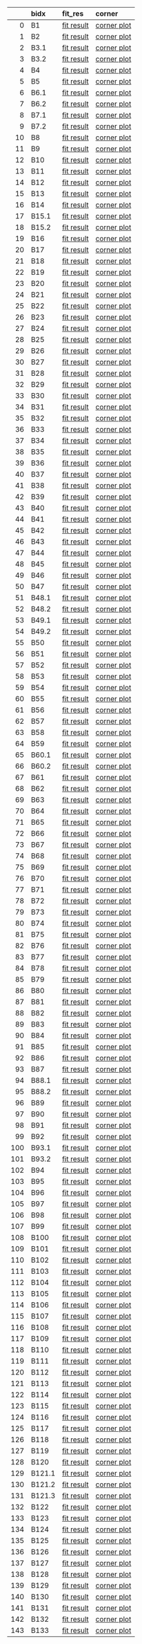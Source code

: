 |     | bidx   | fit_res                                                                                                                | corner                                                                                                       |
|----:|:-------|:-----------------------------------------------------------------------------------------------------------------------|:-------------------------------------------------------------------------------------------------------------|
|   0 | B1     | [fit result](fit_results/cand_tstart_57644.407719907409_tcand_61.2631000_dm_565.30000_snr_8.12529_fit_results.png)     | [corner plot](corner_plots/cand_tstart_57644.407719907409_tcand_61.2631000_dm_565.30000_snr_8.12529.png)     |
|   1 | B2     | [fit result](fit_results/cand_tstart_57644.407719907409_tcand_118.3400000_dm_562.05600_snr_6.36612_fit_results.png)    | [corner plot](corner_plots/cand_tstart_57644.407719907409_tcand_118.3400000_dm_562.05600_snr_6.36612.png)    |
|   2 | B3.1   | [fit result](fit_results/cand_tstart_57644.407719907409_tcand_127.5000000_dm_568.56200_snr_8.73822_fit_results.png)    | [corner plot](corner_plots/cand_tstart_57644.407719907409_tcand_127.5000000_dm_568.56200_snr_8.73822.png)    |
|   3 | B3.2   | [fit result](fit_results/cand_tstart_57644.407719907409_tcand_127.5000000_dm_568.56200_snr_8.73822_fit_results.png)    | [corner plot](corner_plots/cand_tstart_57644.407719907409_tcand_127.5000000_dm_568.56200_snr_8.73822.png)    |
|   4 | B4     | [fit result](fit_results/cand_tstart_57644.407719907409_tcand_161.9850000_dm_565.30000_snr_6.50775_fit_results.png)    | [corner plot](corner_plots/cand_tstart_57644.407719907409_tcand_161.9850000_dm_565.30000_snr_6.50775.png)    |
|   5 | B5     | [fit result](fit_results/cand_tstart_57644.407719907409_tcand_169.3260000_dm_562.05600_snr_6.82033_fit_results.png)    | [corner plot](corner_plots/cand_tstart_57644.407719907409_tcand_169.3260000_dm_562.05600_snr_6.82033.png)    |
|   6 | B6.1   | [fit result](fit_results/cand_tstart_57644.407719907409_tcand_248.2970000_dm_562.05600_snr_97.12390_fit_results.png)   | [corner plot](corner_plots/cand_tstart_57644.407719907409_tcand_248.2970000_dm_562.05600_snr_97.12390.png)   |
|   7 | B6.2   | [fit result](fit_results/cand_tstart_57644.407719907409_tcand_248.2970000_dm_562.05600_snr_97.12390_fit_results.png)   | [corner plot](corner_plots/cand_tstart_57644.407719907409_tcand_248.2970000_dm_562.05600_snr_97.12390.png)   |
|   8 | B7.1   | [fit result](fit_results/cand_tstart_57644.407719907409_tcand_349.2190000_dm_605.71300_snr_8.36633_fit_results.png)    | [corner plot](corner_plots/cand_tstart_57644.407719907409_tcand_349.2190000_dm_605.71300_snr_8.36633.png)    |
|   9 | B7.2   | [fit result](fit_results/cand_tstart_57644.407719907409_tcand_349.2190000_dm_605.71300_snr_8.36633_fit_results.png)    | [corner plot](corner_plots/cand_tstart_57644.407719907409_tcand_349.2190000_dm_605.71300_snr_8.36633.png)    |
|  10 | B8     | [fit result](fit_results/cand_tstart_57644.407719907409_tcand_511.9360000_dm_568.56200_snr_7.65924_fit_results.png)    | [corner plot](corner_plots/cand_tstart_57644.407719907409_tcand_511.9360000_dm_568.56200_snr_7.65924.png)    |
|  11 | B9     | [fit result](fit_results/cand_tstart_57644.407719907409_tcand_542.0000000_dm_562.05600_snr_6.35508_fit_results.png)    | [corner plot](corner_plots/cand_tstart_57644.407719907409_tcand_542.0000000_dm_562.05600_snr_6.35508.png)    |
|  12 | B10    | [fit result](fit_results/cand_tstart_57644.407719907409_tcand_542.3240000_dm_565.30000_snr_6.45913_fit_results.png)    | [corner plot](corner_plots/cand_tstart_57644.407719907409_tcand_542.3240000_dm_565.30000_snr_6.45913.png)    |
|  13 | B11    | [fit result](fit_results/cand_tstart_57644.407719907409_tcand_577.1760000_dm_562.05600_snr_8.38639_fit_results.png)    | [corner plot](corner_plots/cand_tstart_57644.407719907409_tcand_577.1760000_dm_562.05600_snr_8.38639.png)    |
|  14 | B12    | [fit result](fit_results/cand_tstart_57644.407719907409_tcand_620.3140000_dm_555.62500_snr_6.78833_fit_results.png)    | [corner plot](corner_plots/cand_tstart_57644.407719907409_tcand_620.3140000_dm_555.62500_snr_6.78833.png)    |
|  15 | B13    | [fit result](fit_results/cand_tstart_57644.407719907409_tcand_701.2300000_dm_571.84300_snr_9.70367_fit_results.png)    | [corner plot](corner_plots/cand_tstart_57644.407719907409_tcand_701.2300000_dm_571.84300_snr_9.70367.png)    |
|  16 | B14    | [fit result](fit_results/cand_tstart_57644.407719907409_tcand_873.3120000_dm_565.00000_snr_6.00000_fit_results.png)    | [corner plot](corner_plots/cand_tstart_57644.407719907409_tcand_873.3120000_dm_565.00000_snr_6.00000.png)    |
|  17 | B15.1  | [fit result](fit_results/cand_tstart_57644.407719907409_tcand_873.5360000_dm_571.84300_snr_9.83474_fit_results.png)    | [corner plot](corner_plots/cand_tstart_57644.407719907409_tcand_873.5360000_dm_571.84300_snr_9.83474.png)    |
|  18 | B15.2  | [fit result](fit_results/cand_tstart_57644.407719907409_tcand_873.5360000_dm_571.84300_snr_9.83474_fit_results.png)    | [corner plot](corner_plots/cand_tstart_57644.407719907409_tcand_873.5360000_dm_571.84300_snr_9.83474.png)    |
|  19 | B16    | [fit result](fit_results/cand_tstart_57644.407719907409_tcand_1063.5400000_dm_565.30000_snr_9.80000_fit_results.png)   | [corner plot](corner_plots/cand_tstart_57644.407719907409_tcand_1063.5400000_dm_565.30000_snr_9.80000.png)   |
|  20 | B17    | [fit result](fit_results/cand_tstart_57644.407719907409_tcand_1115.1100000_dm_568.56200_snr_7.00356_fit_results.png)   | [corner plot](corner_plots/cand_tstart_57644.407719907409_tcand_1115.1100000_dm_568.56200_snr_7.00356.png)   |
|  21 | B18    | [fit result](fit_results/cand_tstart_57644.407719907409_tcand_1564.2000000_dm_568.56200_snr_7.26308_fit_results.png)   | [corner plot](corner_plots/cand_tstart_57644.407719907409_tcand_1564.2000000_dm_568.56200_snr_7.26308.png)   |
|  22 | B19    | [fit result](fit_results/cand_tstart_57644.407719907409_tcand_1642.5000000_dm_558.83100_snr_6.08731_fit_results.png)   | [corner plot](corner_plots/cand_tstart_57644.407719907409_tcand_1642.5000000_dm_558.83100_snr_6.08731.png)   |
|  23 | B20    | [fit result](fit_results/cand_tstart_57644.407719907409_tcand_1656.9000000_dm_565.30000_snr_7.42329_fit_results.png)   | [corner plot](corner_plots/cand_tstart_57644.407719907409_tcand_1656.9000000_dm_565.30000_snr_7.42329.png)   |
|  24 | B21    | [fit result](fit_results/cand_tstart_57644.407719907409_tcand_1705.5600000_dm_486.74800_snr_6.68708_fit_results.png)   | [corner plot](corner_plots/cand_tstart_57644.407719907409_tcand_1705.5600000_dm_486.74800_snr_6.68708.png)   |
|  25 | B22    | [fit result](fit_results/cand_tstart_57644.407719907409_tcand_1762.0400000_dm_565.30000_snr_8.49012_fit_results.png)   | [corner plot](corner_plots/cand_tstart_57644.407719907409_tcand_1762.0400000_dm_565.30000_snr_8.49012.png)   |
|  26 | B23    | [fit result](fit_results/cand_tstart_57644.407719907409_tcand_1898.2200000_dm_565.30000_snr_8.91890_fit_results.png)   | [corner plot](corner_plots/cand_tstart_57644.407719907409_tcand_1898.2200000_dm_565.30000_snr_8.91890.png)   |
|  27 | B24    | [fit result](fit_results/cand_tstart_57644.407719907409_tcand_1898.2800000_dm_562.05600_snr_7.12105_fit_results.png)   | [corner plot](corner_plots/cand_tstart_57644.407719907409_tcand_1898.2800000_dm_562.05600_snr_7.12105.png)   |
|  28 | B25    | [fit result](fit_results/cand_tstart_57644.407719907409_tcand_1898.3300000_dm_568.56200_snr_10.05960_fit_results.png)  | [corner plot](corner_plots/cand_tstart_57644.407719907409_tcand_1898.3300000_dm_568.56200_snr_10.05960.png)  |
|  29 | B26    | [fit result](fit_results/cand_tstart_57644.407719907409_tcand_1995.4300000_dm_565.30000_snr_10.33160_fit_results.png)  | [corner plot](corner_plots/cand_tstart_57644.407719907409_tcand_1995.4300000_dm_565.30000_snr_10.33160.png)  |
|  30 | B27    | [fit result](fit_results/cand_tstart_57644.407719907409_tcand_2076.6000000_dm_571.84300_snr_6.76876_fit_results.png)   | [corner plot](corner_plots/cand_tstart_57644.407719907409_tcand_2076.6000000_dm_571.84300_snr_6.76876.png)   |
|  31 | B28    | [fit result](fit_results/cand_tstart_57644.407719907409_tcand_2077.2700000_dm_558.83100_snr_10.48400_fit_results.png)  | [corner plot](corner_plots/cand_tstart_57644.407719907409_tcand_2077.2700000_dm_558.83100_snr_10.48400.png)  |
|  32 | B29    | [fit result](fit_results/cand_tstart_57644.407719907409_tcand_2232.9900000_dm_552.43700_snr_6.90756_fit_results.png)   | [corner plot](corner_plots/cand_tstart_57644.407719907409_tcand_2232.9900000_dm_552.43700_snr_6.90756.png)   |
|  33 | B30    | [fit result](fit_results/cand_tstart_57644.407719907409_tcand_2433.4700000_dm_562.05600_snr_7.11070_fit_results.png)   | [corner plot](corner_plots/cand_tstart_57644.407719907409_tcand_2433.4700000_dm_562.05600_snr_7.11070.png)   |
|  34 | B31    | [fit result](fit_results/cand_tstart_57644.407719907409_tcand_2643.3300000_dm_568.56200_snr_16.48840_fit_results.png)  | [corner plot](corner_plots/cand_tstart_57644.407719907409_tcand_2643.3300000_dm_568.56200_snr_16.48840.png)  |
|  35 | B32    | [fit result](fit_results/cand_tstart_57644.407719907409_tcand_2647.6700000_dm_562.05600_snr_9.49854_fit_results.png)   | [corner plot](corner_plots/cand_tstart_57644.407719907409_tcand_2647.6700000_dm_562.05600_snr_9.49854.png)   |
|  36 | B33    | [fit result](fit_results/cand_tstart_57644.407719907409_tcand_2679.4300000_dm_562.05600_snr_7.30120_fit_results.png)   | [corner plot](corner_plots/cand_tstart_57644.407719907409_tcand_2679.4300000_dm_562.05600_snr_7.30120.png)   |
|  37 | B34    | [fit result](fit_results/cand_tstart_57644.407719907409_tcand_2806.9300000_dm_568.56200_snr_7.56371_fit_results.png)   | [corner plot](corner_plots/cand_tstart_57644.407719907409_tcand_2806.9300000_dm_568.56200_snr_7.56371.png)   |
|  38 | B35    | [fit result](fit_results/cand_tstart_57644.407719907409_tcand_3006.4200000_dm_568.56200_snr_10.84490_fit_results.png)  | [corner plot](corner_plots/cand_tstart_57644.407719907409_tcand_3006.4200000_dm_568.56200_snr_10.84490.png)  |
|  39 | B36    | [fit result](fit_results/cand_tstart_57644.407719907409_tcand_3057.5100000_dm_562.05000_snr_6.00000_fit_results.png)   | [corner plot](corner_plots/cand_tstart_57644.407719907409_tcand_3057.5100000_dm_562.05000_snr_6.00000.png)   |
|  40 | B37    | [fit result](fit_results/cand_tstart_57644.407719907409_tcand_3057.5900000_dm_562.05600_snr_9.50321_fit_results.png)   | [corner plot](corner_plots/cand_tstart_57644.407719907409_tcand_3057.5900000_dm_562.05600_snr_9.50321.png)   |
|  41 | B38    | [fit result](fit_results/cand_tstart_57644.407719907409_tcand_3198.8400000_dm_565.30000_snr_6.94612_fit_results.png)   | [corner plot](corner_plots/cand_tstart_57644.407719907409_tcand_3198.8400000_dm_565.30000_snr_6.94612.png)   |
|  42 | B39    | [fit result](fit_results/cand_tstart_57644.407719907409_tcand_3333.8700000_dm_558.83100_snr_8.33006_fit_results.png)   | [corner plot](corner_plots/cand_tstart_57644.407719907409_tcand_3333.8700000_dm_558.83100_snr_8.33006.png)   |
|  43 | B40    | [fit result](fit_results/cand_tstart_57644.407719907409_tcand_3401.2300000_dm_562.05600_snr_7.57980_fit_results.png)   | [corner plot](corner_plots/cand_tstart_57644.407719907409_tcand_3401.2300000_dm_562.05600_snr_7.57980.png)   |
|  44 | B41    | [fit result](fit_results/cand_tstart_57644.407719907409_tcand_3415.0300000_dm_558.83100_snr_8.64735_fit_results.png)   | [corner plot](corner_plots/cand_tstart_57644.407719907409_tcand_3415.0300000_dm_558.83100_snr_8.64735.png)   |
|  45 | B42    | [fit result](fit_results/cand_tstart_57644.407719907409_tcand_3604.0600000_dm_565.30000_snr_7.83179_fit_results.png)   | [corner plot](corner_plots/cand_tstart_57644.407719907409_tcand_3604.0600000_dm_565.30000_snr_7.83179.png)   |
|  46 | B43    | [fit result](fit_results/cand_tstart_57644.407719907409_tcand_3750.0500000_dm_568.56200_snr_16.24030_fit_results.png)  | [corner plot](corner_plots/cand_tstart_57644.407719907409_tcand_3750.0500000_dm_568.56200_snr_16.24030.png)  |
|  47 | B44    | [fit result](fit_results/cand_tstart_57644.407719907409_tcand_3817.8100000_dm_568.56200_snr_10.07410_fit_results.png)  | [corner plot](corner_plots/cand_tstart_57644.407719907409_tcand_3817.8100000_dm_568.56200_snr_10.07410.png)  |
|  48 | B45    | [fit result](fit_results/cand_tstart_57644.407719907409_tcand_3951.5200000_dm_565.30000_snr_6.13360_fit_results.png)   | [corner plot](corner_plots/cand_tstart_57644.407719907409_tcand_3951.5200000_dm_565.30000_snr_6.13360.png)   |
|  49 | B46    | [fit result](fit_results/cand_tstart_57644.407719907409_tcand_3998.1600000_dm_571.84300_snr_20.50630_fit_results.png)  | [corner plot](corner_plots/cand_tstart_57644.407719907409_tcand_3998.1600000_dm_571.84300_snr_20.50630.png)  |
|  50 | B47    | [fit result](fit_results/cand_tstart_57644.407719907409_tcand_4292.4000000_dm_562.05600_snr_9.51413_fit_results.png)   | [corner plot](corner_plots/cand_tstart_57644.407719907409_tcand_4292.4000000_dm_562.05600_snr_9.51413.png)   |
|  51 | B48.1  | [fit result](fit_results/cand_tstart_57644.407719907409_tcand_4864.6800000_dm_568.56200_snr_6.72464_fit_results.png)   | [corner plot](corner_plots/cand_tstart_57644.407719907409_tcand_4864.6800000_dm_568.56200_snr_6.72464.png)   |
|  52 | B48.2  | [fit result](fit_results/cand_tstart_57644.407719907409_tcand_4864.6800000_dm_568.56200_snr_6.72464_fit_results.png)   | [corner plot](corner_plots/cand_tstart_57644.407719907409_tcand_4864.6800000_dm_568.56200_snr_6.72464.png)   |
|  53 | B49.1  | [fit result](fit_results/cand_tstart_57644.407719907409_tcand_4886.4000000_dm_565.30000_snr_15.69560_fit_results.png)  | [corner plot](corner_plots/cand_tstart_57644.407719907409_tcand_4886.4000000_dm_565.30000_snr_15.69560.png)  |
|  54 | B49.2  | [fit result](fit_results/cand_tstart_57644.407719907409_tcand_4886.4000000_dm_565.30000_snr_15.69560_fit_results.png)  | [corner plot](corner_plots/cand_tstart_57644.407719907409_tcand_4886.4000000_dm_565.30000_snr_15.69560.png)  |
|  55 | B50    | [fit result](fit_results/cand_tstart_57644.407719907409_tcand_4886.7300000_dm_571.84300_snr_8.53638_fit_results.png)   | [corner plot](corner_plots/cand_tstart_57644.407719907409_tcand_4886.7300000_dm_571.84300_snr_8.53638.png)   |
|  56 | B51    | [fit result](fit_results/cand_tstart_57644.407719907409_tcand_4970.2900000_dm_568.56200_snr_8.48465_fit_results.png)   | [corner plot](corner_plots/cand_tstart_57644.407719907409_tcand_4970.2900000_dm_568.56200_snr_8.48465.png)   |
|  57 | B52    | [fit result](fit_results/cand_tstart_57644.407719907409_tcand_5012.8200000_dm_568.56200_snr_14.73570_fit_results.png)  | [corner plot](corner_plots/cand_tstart_57644.407719907409_tcand_5012.8200000_dm_568.56200_snr_14.73570.png)  |
|  58 | B53    | [fit result](fit_results/cand_tstart_57644.407719907409_tcand_5174.6400000_dm_568.56200_snr_11.69680_fit_results.png)  | [corner plot](corner_plots/cand_tstart_57644.407719907409_tcand_5174.6400000_dm_568.56200_snr_11.69680.png)  |
|  59 | B54    | [fit result](fit_results/cand_tstart_57644.407719907409_tcand_5440.9800000_dm_562.05600_snr_6.92772_fit_results.png)   | [corner plot](corner_plots/cand_tstart_57644.407719907409_tcand_5440.9800000_dm_562.05600_snr_6.92772.png)   |
|  60 | B55    | [fit result](fit_results/cand_tstart_57644.407719907409_tcand_5746.7700000_dm_575.14300_snr_8.95662_fit_results.png)   | [corner plot](corner_plots/cand_tstart_57644.407719907409_tcand_5746.7700000_dm_575.14300_snr_8.95662.png)   |
|  61 | B56    | [fit result](fit_results/cand_tstart_57644.407719907409_tcand_5951.0100000_dm_565.30000_snr_9.23291_fit_results.png)   | [corner plot](corner_plots/cand_tstart_57644.407719907409_tcand_5951.0100000_dm_565.30000_snr_9.23291.png)   |
|  62 | B57    | [fit result](fit_results/cand_tstart_57645.409861111111_tcand_56.3636000_dm_562.05600_snr_43.19220_fit_results.png)    | [corner plot](corner_plots/cand_tstart_57645.409861111111_tcand_56.3636000_dm_562.05600_snr_43.19220.png)    |
|  63 | B58    | [fit result](fit_results/cand_tstart_57645.409861111111_tcand_104.9760000_dm_565.30000_snr_11.92560_fit_results.png)   | [corner plot](corner_plots/cand_tstart_57645.409861111111_tcand_104.9760000_dm_565.30000_snr_11.92560.png)   |
|  64 | B59    | [fit result](fit_results/cand_tstart_57645.409861111111_tcand_125.4860000_dm_575.14300_snr_12.02370_fit_results.png)   | [corner plot](corner_plots/cand_tstart_57645.409861111111_tcand_125.4860000_dm_575.14300_snr_12.02370.png)   |
|  65 | B60.1  | [fit result](fit_results/cand_tstart_57645.409861111111_tcand_159.4330000_dm_558.83100_snr_7.95436_fit_results.png)    | [corner plot](corner_plots/cand_tstart_57645.409861111111_tcand_159.4330000_dm_558.83100_snr_7.95436.png)    |
|  66 | B60.2  | [fit result](fit_results/cand_tstart_57645.409861111111_tcand_159.4330000_dm_558.83100_snr_7.95436_fit_results.png)    | [corner plot](corner_plots/cand_tstart_57645.409861111111_tcand_159.4330000_dm_558.83100_snr_7.95436.png)    |
|  67 | B61    | [fit result](fit_results/cand_tstart_57645.409861111111_tcand_210.1250000_dm_581.80000_snr_6.53356_fit_results.png)    | [corner plot](corner_plots/cand_tstart_57645.409861111111_tcand_210.1250000_dm_581.80000_snr_6.53356.png)    |
|  68 | B62    | [fit result](fit_results/cand_tstart_57645.409861111111_tcand_277.1600000_dm_571.84300_snr_12.11470_fit_results.png)   | [corner plot](corner_plots/cand_tstart_57645.409861111111_tcand_277.1600000_dm_571.84300_snr_12.11470.png)   |
|  69 | B63    | [fit result](fit_results/cand_tstart_57645.409861111111_tcand_488.8740000_dm_562.05600_snr_7.28986_fit_results.png)    | [corner plot](corner_plots/cand_tstart_57645.409861111111_tcand_488.8740000_dm_562.05600_snr_7.28986.png)    |
|  70 | B64    | [fit result](fit_results/cand_tstart_57645.409861111111_tcand_514.7790000_dm_565.30000_snr_8.08784_fit_results.png)    | [corner plot](corner_plots/cand_tstart_57645.409861111111_tcand_514.7790000_dm_565.30000_snr_8.08784.png)    |
|  71 | B65    | [fit result](fit_results/cand_tstart_57645.409861111111_tcand_529.4350000_dm_555.62500_snr_10.62310_fit_results.png)   | [corner plot](corner_plots/cand_tstart_57645.409861111111_tcand_529.4350000_dm_555.62500_snr_10.62310.png)   |
|  72 | B66    | [fit result](fit_results/cand_tstart_57645.409861111111_tcand_607.3980000_dm_568.56200_snr_10.56380_fit_results.png)   | [corner plot](corner_plots/cand_tstart_57645.409861111111_tcand_607.3980000_dm_568.56200_snr_10.56380.png)   |
|  73 | B67    | [fit result](fit_results/cand_tstart_57645.409861111111_tcand_644.5610000_dm_565.30000_snr_11.90090_fit_results.png)   | [corner plot](corner_plots/cand_tstart_57645.409861111111_tcand_644.5610000_dm_565.30000_snr_11.90090.png)   |
|  74 | B68    | [fit result](fit_results/cand_tstart_57645.409861111111_tcand_740.3220000_dm_568.56200_snr_7.58586_fit_results.png)    | [corner plot](corner_plots/cand_tstart_57645.409861111111_tcand_740.3220000_dm_568.56200_snr_7.58586.png)    |
|  75 | B69    | [fit result](fit_results/cand_tstart_57645.409861111111_tcand_757.7320000_dm_565.30000_snr_6.48943_fit_results.png)    | [corner plot](corner_plots/cand_tstart_57645.409861111111_tcand_757.7320000_dm_565.30000_snr_6.48943.png)    |
|  76 | B70    | [fit result](fit_results/cand_tstart_57645.409861111111_tcand_817.2370000_dm_565.30000_snr_6.54627_fit_results.png)    | [corner plot](corner_plots/cand_tstart_57645.409861111111_tcand_817.2370000_dm_565.30000_snr_6.54627.png)    |
|  77 | B71    | [fit result](fit_results/cand_tstart_57645.409861111111_tcand_849.1810000_dm_562.05600_snr_16.06050_fit_results.png)   | [corner plot](corner_plots/cand_tstart_57645.409861111111_tcand_849.1810000_dm_562.05600_snr_16.06050.png)   |
|  78 | B72    | [fit result](fit_results/cand_tstart_57645.409861111111_tcand_878.0750000_dm_568.56200_snr_6.64522_fit_results.png)    | [corner plot](corner_plots/cand_tstart_57645.409861111111_tcand_878.0750000_dm_568.56200_snr_6.64522.png)    |
|  79 | B73    | [fit result](fit_results/cand_tstart_57645.409861111111_tcand_884.9110000_dm_575.14300_snr_7.04058_fit_results.png)    | [corner plot](corner_plots/cand_tstart_57645.409861111111_tcand_884.9110000_dm_575.14300_snr_7.04058.png)    |
|  80 | B74    | [fit result](fit_results/cand_tstart_57645.409861111111_tcand_891.2030000_dm_562.05600_snr_6.46336_fit_results.png)    | [corner plot](corner_plots/cand_tstart_57645.409861111111_tcand_891.2030000_dm_562.05600_snr_6.46336.png)    |
|  81 | B75    | [fit result](fit_results/cand_tstart_57645.409861111111_tcand_937.1350000_dm_568.56200_snr_10.50730_fit_results.png)   | [corner plot](corner_plots/cand_tstart_57645.409861111111_tcand_937.1350000_dm_568.56200_snr_10.50730.png)   |
|  82 | B76    | [fit result](fit_results/cand_tstart_57645.409861111111_tcand_937.7070000_dm_562.05600_snr_7.57181_fit_results.png)    | [corner plot](corner_plots/cand_tstart_57645.409861111111_tcand_937.7070000_dm_562.05600_snr_7.57181.png)    |
|  83 | B77    | [fit result](fit_results/cand_tstart_57645.409861111111_tcand_965.5470000_dm_571.84300_snr_8.61639_fit_results.png)    | [corner plot](corner_plots/cand_tstart_57645.409861111111_tcand_965.5470000_dm_571.84300_snr_8.61639.png)    |
|  84 | B78    | [fit result](fit_results/cand_tstart_57645.409861111111_tcand_985.8850000_dm_568.56200_snr_6.48642_fit_results.png)    | [corner plot](corner_plots/cand_tstart_57645.409861111111_tcand_985.8850000_dm_568.56200_snr_6.48642.png)    |
|  85 | B79    | [fit result](fit_results/cand_tstart_57645.409861111111_tcand_987.9670000_dm_575.14300_snr_11.09890_fit_results.png)   | [corner plot](corner_plots/cand_tstart_57645.409861111111_tcand_987.9670000_dm_575.14300_snr_11.09890.png)   |
|  86 | B80    | [fit result](fit_results/cand_tstart_57645.409861111111_tcand_1038.2900000_dm_565.30000_snr_12.13560_fit_results.png)  | [corner plot](corner_plots/cand_tstart_57645.409861111111_tcand_1038.2900000_dm_565.30000_snr_12.13560.png)  |
|  87 | B81    | [fit result](fit_results/cand_tstart_57645.409861111111_tcand_1086.2000000_dm_562.05600_snr_6.40849_fit_results.png)   | [corner plot](corner_plots/cand_tstart_57645.409861111111_tcand_1086.2000000_dm_562.05600_snr_6.40849.png)   |
|  88 | B82    | [fit result](fit_results/cand_tstart_57645.409861111111_tcand_1184.3700000_dm_568.56200_snr_10.18250_fit_results.png)  | [corner plot](corner_plots/cand_tstart_57645.409861111111_tcand_1184.3700000_dm_568.56200_snr_10.18250.png)  |
|  89 | B83    | [fit result](fit_results/cand_tstart_57645.409861111111_tcand_1225.1600000_dm_565.30000_snr_7.67881_fit_results.png)   | [corner plot](corner_plots/cand_tstart_57645.409861111111_tcand_1225.1600000_dm_565.30000_snr_7.67881.png)   |
|  90 | B84    | [fit result](fit_results/cand_tstart_57645.409861111111_tcand_1299.4800000_dm_562.05600_snr_6.87737_fit_results.png)   | [corner plot](corner_plots/cand_tstart_57645.409861111111_tcand_1299.4800000_dm_562.05600_snr_6.87737.png)   |
|  91 | B85    | [fit result](fit_results/cand_tstart_57645.409861111111_tcand_1409.0500000_dm_568.56200_snr_6.27196_fit_results.png)   | [corner plot](corner_plots/cand_tstart_57645.409861111111_tcand_1409.0500000_dm_568.56200_snr_6.27196.png)   |
|  92 | B86    | [fit result](fit_results/cand_tstart_57645.409861111111_tcand_1413.0100000_dm_549.26700_snr_6.75614_fit_results.png)   | [corner plot](corner_plots/cand_tstart_57645.409861111111_tcand_1413.0100000_dm_549.26700_snr_6.75614.png)   |
|  93 | B87    | [fit result](fit_results/cand_tstart_57645.409861111111_tcand_1424.2500000_dm_571.84300_snr_13.01980_fit_results.png)  | [corner plot](corner_plots/cand_tstart_57645.409861111111_tcand_1424.2500000_dm_571.84300_snr_13.01980.png)  |
|  94 | B88.1  | [fit result](fit_results/cand_tstart_57645.409861111111_tcand_1460.2500000_dm_555.62500_snr_12.63900_fit_results.png)  | [corner plot](corner_plots/cand_tstart_57645.409861111111_tcand_1460.2500000_dm_555.62500_snr_12.63900.png)  |
|  95 | B88.2  | [fit result](fit_results/cand_tstart_57645.409861111111_tcand_1460.2500000_dm_555.62500_snr_12.63900_fit_results.png)  | [corner plot](corner_plots/cand_tstart_57645.409861111111_tcand_1460.2500000_dm_555.62500_snr_12.63900.png)  |
|  96 | B89    | [fit result](fit_results/cand_tstart_57645.409861111111_tcand_1595.5000000_dm_568.56200_snr_14.99710_fit_results.png)  | [corner plot](corner_plots/cand_tstart_57645.409861111111_tcand_1595.5000000_dm_568.56200_snr_14.99710.png)  |
|  97 | B90    | [fit result](fit_results/cand_tstart_57645.409861111111_tcand_1681.5200000_dm_565.30000_snr_6.59588_fit_results.png)   | [corner plot](corner_plots/cand_tstart_57645.409861111111_tcand_1681.5200000_dm_565.30000_snr_6.59588.png)   |
|  98 | B91    | [fit result](fit_results/cand_tstart_57645.409861111111_tcand_1719.8800000_dm_581.80000_snr_7.37079_fit_results.png)   | [corner plot](corner_plots/cand_tstart_57645.409861111111_tcand_1719.8800000_dm_581.80000_snr_7.37079.png)   |
|  99 | B92    | [fit result](fit_results/cand_tstart_57645.409861111111_tcand_1728.7900000_dm_555.62500_snr_7.62814_fit_results.png)   | [corner plot](corner_plots/cand_tstart_57645.409861111111_tcand_1728.7900000_dm_555.62500_snr_7.62814.png)   |
| 100 | B93.1  | [fit result](fit_results/cand_tstart_57645.409861111111_tcand_1743.9100000_dm_558.83100_snr_13.70630_fit_results.png)  | [corner plot](corner_plots/cand_tstart_57645.409861111111_tcand_1743.9100000_dm_558.83100_snr_13.70630.png)  |
| 101 | B93.2  | [fit result](fit_results/cand_tstart_57645.409861111111_tcand_1743.9100000_dm_558.83100_snr_13.70630_fit_results.png)  | [corner plot](corner_plots/cand_tstart_57645.409861111111_tcand_1743.9100000_dm_558.83100_snr_13.70630.png)  |
| 102 | B94    | [fit result](fit_results/cand_tstart_57645.409861111111_tcand_1802.9700000_dm_555.62500_snr_7.74440_fit_results.png)   | [corner plot](corner_plots/cand_tstart_57645.409861111111_tcand_1802.9700000_dm_555.62500_snr_7.74440.png)   |
| 103 | B95    | [fit result](fit_results/cand_tstart_57645.409861111111_tcand_1817.8400000_dm_565.30000_snr_10.97330_fit_results.png)  | [corner plot](corner_plots/cand_tstart_57645.409861111111_tcand_1817.8400000_dm_565.30000_snr_10.97330.png)  |
| 104 | B96    | [fit result](fit_results/cand_tstart_57645.409861111111_tcand_1910.0100000_dm_565.30000_snr_6.45486_fit_results.png)   | [corner plot](corner_plots/cand_tstart_57645.409861111111_tcand_1910.0100000_dm_565.30000_snr_6.45486.png)   |
| 105 | B97    | [fit result](fit_results/cand_tstart_57645.409861111111_tcand_1956.7800000_dm_562.05600_snr_6.51763_fit_results.png)   | [corner plot](corner_plots/cand_tstart_57645.409861111111_tcand_1956.7800000_dm_562.05600_snr_6.51763.png)   |
| 106 | B98    | [fit result](fit_results/cand_tstart_57645.409861111111_tcand_2064.2400000_dm_549.26700_snr_8.31295_fit_results.png)   | [corner plot](corner_plots/cand_tstart_57645.409861111111_tcand_2064.2400000_dm_549.26700_snr_8.31295.png)   |
| 107 | B99    | [fit result](fit_results/cand_tstart_57645.409861111111_tcand_2559.8100000_dm_565.30000_snr_6.84363_fit_results.png)   | [corner plot](corner_plots/cand_tstart_57645.409861111111_tcand_2559.8100000_dm_565.30000_snr_6.84363.png)   |
| 108 | B100   | [fit result](fit_results/cand_tstart_57645.409861111111_tcand_2624.4100000_dm_568.56200_snr_13.80390_fit_results.png)  | [corner plot](corner_plots/cand_tstart_57645.409861111111_tcand_2624.4100000_dm_568.56200_snr_13.80390.png)  |
| 109 | B101   | [fit result](fit_results/cand_tstart_57645.409861111111_tcand_2726.8100000_dm_568.56200_snr_7.17058_fit_results.png)   | [corner plot](corner_plots/cand_tstart_57645.409861111111_tcand_2726.8100000_dm_568.56200_snr_7.17058.png)   |
| 110 | B102   | [fit result](fit_results/cand_tstart_57645.409861111111_tcand_2735.4700000_dm_562.05600_snr_8.42326_fit_results.png)   | [corner plot](corner_plots/cand_tstart_57645.409861111111_tcand_2735.4700000_dm_562.05600_snr_8.42326.png)   |
| 111 | B103   | [fit result](fit_results/cand_tstart_57645.409861111111_tcand_2781.5200000_dm_565.30000_snr_7.29509_fit_results.png)   | [corner plot](corner_plots/cand_tstart_57645.409861111111_tcand_2781.5200000_dm_565.30000_snr_7.29509.png)   |
| 112 | B104   | [fit result](fit_results/cand_tstart_57645.409861111111_tcand_2790.8600000_dm_568.56200_snr_6.80153_fit_results.png)   | [corner plot](corner_plots/cand_tstart_57645.409861111111_tcand_2790.8600000_dm_568.56200_snr_6.80153.png)   |
| 113 | B105   | [fit result](fit_results/cand_tstart_57645.409861111111_tcand_2941.1500000_dm_565.30000_snr_11.30870_fit_results.png)  | [corner plot](corner_plots/cand_tstart_57645.409861111111_tcand_2941.1500000_dm_565.30000_snr_11.30870.png)  |
| 114 | B106   | [fit result](fit_results/cand_tstart_57645.409861111111_tcand_2979.0300000_dm_568.56200_snr_14.33880_fit_results.png)  | [corner plot](corner_plots/cand_tstart_57645.409861111111_tcand_2979.0300000_dm_568.56200_snr_14.33880.png)  |
| 115 | B107   | [fit result](fit_results/cand_tstart_57645.409861111111_tcand_3024.2700000_dm_552.43700_snr_8.02753_fit_results.png)   | [corner plot](corner_plots/cand_tstart_57645.409861111111_tcand_3024.2700000_dm_552.43700_snr_8.02753.png)   |
| 116 | B108   | [fit result](fit_results/cand_tstart_57645.409861111111_tcand_3314.5300000_dm_558.83100_snr_17.39650_fit_results.png)  | [corner plot](corner_plots/cand_tstart_57645.409861111111_tcand_3314.5300000_dm_558.83100_snr_17.39650.png)  |
| 117 | B109   | [fit result](fit_results/cand_tstart_57645.409861111111_tcand_3416.8300000_dm_565.30000_snr_16.17530_fit_results.png)  | [corner plot](corner_plots/cand_tstart_57645.409861111111_tcand_3416.8300000_dm_565.30000_snr_16.17530.png)  |
| 118 | B110   | [fit result](fit_results/cand_tstart_57645.409861111111_tcand_3521.7100000_dm_568.56200_snr_6.74068_fit_results.png)   | [corner plot](corner_plots/cand_tstart_57645.409861111111_tcand_3521.7100000_dm_568.56200_snr_6.74068.png)   |
| 119 | B111   | [fit result](fit_results/cand_tstart_57645.409861111111_tcand_3589.8600000_dm_565.30000_snr_7.05175_fit_results.png)   | [corner plot](corner_plots/cand_tstart_57645.409861111111_tcand_3589.8600000_dm_565.30000_snr_7.05175.png)   |
| 120 | B112   | [fit result](fit_results/cand_tstart_57645.409861111111_tcand_3713.9400000_dm_571.84300_snr_11.61820_fit_results.png)  | [corner plot](corner_plots/cand_tstart_57645.409861111111_tcand_3713.9400000_dm_571.84300_snr_11.61820.png)  |
| 121 | B113   | [fit result](fit_results/cand_tstart_57645.409861111111_tcand_3732.3300000_dm_571.84300_snr_14.22090_fit_results.png)  | [corner plot](corner_plots/cand_tstart_57645.409861111111_tcand_3732.3300000_dm_571.84300_snr_14.22090.png)  |
| 122 | B114   | [fit result](fit_results/cand_tstart_57645.409861111111_tcand_3732.4400000_dm_565.30000_snr_6.74773_fit_results.png)   | [corner plot](corner_plots/cand_tstart_57645.409861111111_tcand_3732.4400000_dm_565.30000_snr_6.74773.png)   |
| 123 | B115   | [fit result](fit_results/cand_tstart_57645.409861111111_tcand_3785.8100000_dm_575.14300_snr_9.31058_fit_results.png)   | [corner plot](corner_plots/cand_tstart_57645.409861111111_tcand_3785.8100000_dm_575.14300_snr_9.31058.png)   |
| 124 | B116   | [fit result](fit_results/cand_tstart_57645.409861111111_tcand_3806.1000000_dm_565.30000_snr_8.02964_fit_results.png)   | [corner plot](corner_plots/cand_tstart_57645.409861111111_tcand_3806.1000000_dm_565.30000_snr_8.02964.png)   |
| 125 | B117   | [fit result](fit_results/cand_tstart_57645.409861111111_tcand_4053.9200000_dm_562.05600_snr_7.35585_fit_results.png)   | [corner plot](corner_plots/cand_tstart_57645.409861111111_tcand_4053.9200000_dm_562.05600_snr_7.35585.png)   |
| 126 | B118   | [fit result](fit_results/cand_tstart_57645.409861111111_tcand_4053.9181000_dm_564.38000_snr_6.00000_fit_results.png)   | [corner plot](corner_plots/cand_tstart_57645.409861111111_tcand_4053.9181000_dm_564.38000_snr_6.00000.png)   |
| 127 | B119   | [fit result](fit_results/cand_tstart_57645.409861111111_tcand_4155.4100000_dm_568.56200_snr_10.98060_fit_results.png)  | [corner plot](corner_plots/cand_tstart_57645.409861111111_tcand_4155.4100000_dm_568.56200_snr_10.98060.png)  |
| 128 | B120   | [fit result](fit_results/cand_tstart_57645.409861111111_tcand_4204.4000000_dm_568.56200_snr_7.28859_fit_results.png)   | [corner plot](corner_plots/cand_tstart_57645.409861111111_tcand_4204.4000000_dm_568.56200_snr_7.28859.png)   |
| 129 | B121.1 | [fit result](fit_results/cand_tstart_57645.409861111111_tcand_4286.4700000_dm_562.05600_snr_168.68900_fit_results.png) | [corner plot](corner_plots/cand_tstart_57645.409861111111_tcand_4286.4700000_dm_562.05600_snr_168.68900.png) |
| 130 | B121.2 | [fit result](fit_results/cand_tstart_57645.409861111111_tcand_4286.4700000_dm_562.05600_snr_168.68900_fit_results.png) | [corner plot](corner_plots/cand_tstart_57645.409861111111_tcand_4286.4700000_dm_562.05600_snr_168.68900.png) |
| 131 | B121.3 | [fit result](fit_results/cand_tstart_57645.409861111111_tcand_4286.4700000_dm_562.05600_snr_168.68900_fit_results.png) | [corner plot](corner_plots/cand_tstart_57645.409861111111_tcand_4286.4700000_dm_562.05600_snr_168.68900.png) |
| 132 | B122   | [fit result](fit_results/cand_tstart_57645.409861111111_tcand_4463.8600000_dm_565.30000_snr_15.00270_fit_results.png)  | [corner plot](corner_plots/cand_tstart_57645.409861111111_tcand_4463.8600000_dm_565.30000_snr_15.00270.png)  |
| 133 | B123   | [fit result](fit_results/cand_tstart_57645.409861111111_tcand_4502.7000000_dm_568.56200_snr_7.30701_fit_results.png)   | [corner plot](corner_plots/cand_tstart_57645.409861111111_tcand_4502.7000000_dm_568.56200_snr_7.30701.png)   |
| 134 | B124   | [fit result](fit_results/cand_tstart_57645.409861111111_tcand_4631.9900000_dm_565.30000_snr_10.77370_fit_results.png)  | [corner plot](corner_plots/cand_tstart_57645.409861111111_tcand_4631.9900000_dm_565.30000_snr_10.77370.png)  |
| 135 | B125   | [fit result](fit_results/cand_tstart_57645.409861111111_tcand_4643.7200000_dm_565.30000_snr_12.12110_fit_results.png)  | [corner plot](corner_plots/cand_tstart_57645.409861111111_tcand_4643.7200000_dm_565.30000_snr_12.12110.png)  |
| 136 | B126   | [fit result](fit_results/cand_tstart_57645.409861111111_tcand_4670.9600000_dm_581.80000_snr_6.24578_fit_results.png)   | [corner plot](corner_plots/cand_tstart_57645.409861111111_tcand_4670.9600000_dm_581.80000_snr_6.24578.png)   |
| 137 | B127   | [fit result](fit_results/cand_tstart_57645.409861111111_tcand_4725.3400000_dm_565.30000_snr_6.53917_fit_results.png)   | [corner plot](corner_plots/cand_tstart_57645.409861111111_tcand_4725.3400000_dm_565.30000_snr_6.53917.png)   |
| 138 | B128   | [fit result](fit_results/cand_tstart_57645.409861111111_tcand_4808.9400000_dm_568.56200_snr_9.71339_fit_results.png)   | [corner plot](corner_plots/cand_tstart_57645.409861111111_tcand_4808.9400000_dm_568.56200_snr_9.71339.png)   |
| 139 | B129   | [fit result](fit_results/cand_tstart_57645.409861111111_tcand_4833.0500000_dm_562.05600_snr_8.54537_fit_results.png)   | [corner plot](corner_plots/cand_tstart_57645.409861111111_tcand_4833.0500000_dm_562.05600_snr_8.54537.png)   |
| 140 | B130   | [fit result](fit_results/cand_tstart_57645.409861111111_tcand_5002.3300000_dm_565.30000_snr_7.41361_fit_results.png)   | [corner plot](corner_plots/cand_tstart_57645.409861111111_tcand_5002.3300000_dm_565.30000_snr_7.41361.png)   |
| 141 | B131   | [fit result](fit_results/cand_tstart_57645.409861111111_tcand_5349.8500000_dm_558.83100_snr_6.12860_fit_results.png)   | [corner plot](corner_plots/cand_tstart_57645.409861111111_tcand_5349.8500000_dm_558.83100_snr_6.12860.png)   |
| 142 | B132   | [fit result](fit_results/cand_tstart_57645.409861111111_tcand_5503.3200000_dm_568.56200_snr_8.52813_fit_results.png)   | [corner plot](corner_plots/cand_tstart_57645.409861111111_tcand_5503.3200000_dm_568.56200_snr_8.52813.png)   |
| 143 | B133   | [fit result](fit_results/cand_tstart_57645.409861111111_tcand_5530.0700000_dm_571.84300_snr_14.85760_fit_results.png)  | [corner plot](corner_plots/cand_tstart_57645.409861111111_tcand_5530.0700000_dm_571.84300_snr_14.85760.png)  |